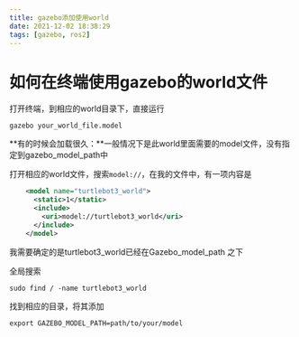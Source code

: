 ```yaml
---
title: gazebo添加使用world
date: 2021-12-02 18:38:29
tags: [gazebo, ros2]
---
```


# 如何在终端使用gazebo的world文件

打开终端，到相应的world目录下，直接运行

```
gazebo your_world_file.model
```

**有的时候会加载很久：**一般情况下是此world里面需要的model文件，没有指定到gazebo_model_path中

打开相应的world文件，搜索`model://`，在我的文件中，有一项内容是

```xml
    <model name="turtlebot3_world">
      <static>1</static>
      <include>
        <uri>model://turtlebot3_world</uri>
      </include>
    </model>
```

我需要确定的是turtlebot3_world已经在Gazebo_model_path 之下

全局搜索

```
sudo find / -name turtlebot3_world
```

找到相应的目录，将其添加

```
export GAZEBO_MODEL_PATH=path/to/your/model
```

